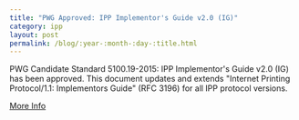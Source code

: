 ```yaml
---
title: "PWG Approved: IPP Implementor's Guide v2.0 (IG)"
category: ipp
layout: post
permalink: /blog/:year-:month-:day-:title.html
---
```


PWG Candidate Standard 5100.19-2015: IPP Implementor's Guide v2.0 (IG) has been approved. This document updates and extends "Internet Printing Protocol/1.1: Implementors Guide" (RFC 3196) for all IPP protocol versions.

<a class="btn btn-secondary btn-sm" href="http://www.pwg.org/pipermail/pwg-announce/2015/003698.html">More Info</a>
